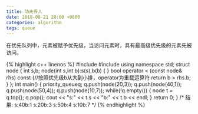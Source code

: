 ```yaml
---
title: 功夫传人
date: 2018-08-21 20:00 +0800
categories: algorithm
tags: queue
--- 
```


<!--more-->
在优先队列中，元素被赋予优先级，当访问元素时，具有最高级优先级的元素先被访问。  

{% highlight c++ linenos %}
#include <iostream>
#include <queue>
using namespace std;
struct node
{
    int s,b;
    node(int s,int b):s(s),b(b) { }
    bool operator < (const node& rhs) const {//按照优先级b从大到小排，operator为重载运算符
        return b > rhs.b;
    }
};
int main()
{
    priority_queue<node>q;
    q.push(node(20,3));
    q.push(node(40,1));
    q.push(node(50,4));
    q.push(node(10,7));
    while(!q.empty())
    {
        node t = q.top();
        q.pop();
        cout << "s:" << t.s << "b:" << t.b << endl;
    }
    return 0;
}
/*
结果:
s:40b:1
s:20b:3
s:50b:4
s:10b:7
*/
{% endhighlight %}